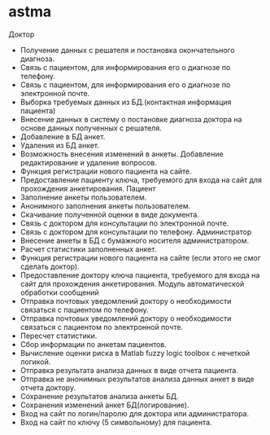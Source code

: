 # astma
Доктор
* Получение данных с решателя и постановка окончательного диагноза.
* Связь с пациентом, для информирования его о диагнозе по телефону.
* Связь с пациентом, для информирования его о диагнозе по электронной почте.
* Выборка требуемых данных из БД.(контактная информация пациента)
* Внесение данных в систему о постановке диагноза доктора на основе данных полученных с решателя.
* Добавление в БД анкет.
* Удаления из БД анкет.
* Возможность внесения изменений в анкеты. Добавление редактирование и удаление вопросов.
* Функция регистрации нового пациента на сайте.
* Предоставление пациенту ключа, требуемого для входа на сайт для прохождения анкетирования.
Пациент
* Заполнение анкеты пользователем.
* Анонимного заполнения анкеты пользователем.
* Скачивание полученной оценки в виде документа.
* Связь с доктором для консультации по электронной почте.
* Связь с доктором для консультации по телефону.
Администратор
* Внесение анкеты в БД с бумажного носителя администратором.
* Расчет статистики заполненных анкет.
* Функция регистрации нового пациента на сайте (если этого не смог сделать доктор).
* Предоставление доктору ключа пациента, требуемого для входа на сайт для прохождения анкетирования.
Модуль автоматической обработки сообщений
* Отправка почтовых уведомлений доктору о необходимости связаться с пациентом по телефону.
* Отправка почтовых уведомлений доктору о необходимости связаться с пациентом по электронной почте.
* Пересчет статистики.
* Сбор информации по анкетам пациентов.
* Вычисление оценки риска в Matlab fuzzy logic toolbox с нечеткой логикой.
* Отправка результата анализа данных в виде отчета пациента.
* Отправка не анонимных результатов анализа данных анкет в виде отчета доктору.
* Сохранение результатов анализа анкеты БД.
* Сохранения изменений анкет БД(логирование).
* Вход на сайт по логин/паролю для доктора или администратора.
* Вход на сайт по ключу (5 символьному) для пациента.
 
